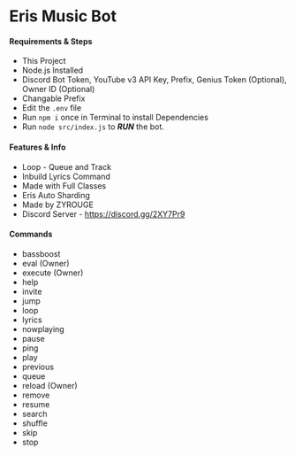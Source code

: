# Eris Music Bot

#### Requirements & Steps
* This Project
* Node.js Installed
* Discord Bot Token, YouTube v3 API Key, Prefix, Genius Token (Optional), Owner ID (Optional)
* Changable Prefix
* Edit the `.env` file
* Run `npm i` once in Terminal to install Dependencies
* Run `node src/index.js` to ***RUN*** the bot.

#### Features & Info
* Loop - Queue and Track
* Inbuild Lyrics Command
* Made with Full Classes
* Eris Auto Sharding
* Made by ZYROUGE
* Discord Server - https://discord.gg/2XY7Pr9

#### Commands
* bassboost
* eval (Owner)
* execute (Owner)
* help
* invite
* jump
* loop
* lyrics
* nowplaying
* pause
* ping
* play
* previous
* queue
* reload (Owner)
* remove
* resume
* search
* shuffle
* skip
* stop

